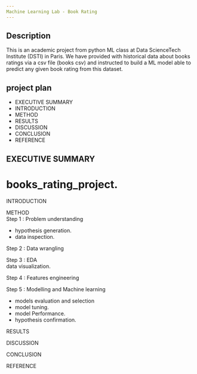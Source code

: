 ```yaml
---
Machine Learning Lab - Book Rating
---
```



## Description 
This is an academic project from python ML class at Data ScienceTech Institute (DSTI) in Paris. We have provided with historical data about books ratings via a csv file (books csv) and instructed to build a ML model able to predict any given book rating from this dataset. 

## project plan 

- EXECUTIVE SUMMARY
- INTRODUCTION
- METHOD
- RESULTS
- DISCUSSION
- CONCLUSION
- REFERENCE



## EXECUTIVE SUMMARY

# books_rating_project. 

INTRODUCTION  

METHOD  
Step 1 : Problem understanding   
- hypothesis generation.  
- data inspection.   

Step 2 : Data wrangling    

Step 3 : EDA   
data visualization.   

Step 4 : Features engineering   

Step 5 : Modelling and Machine learning     
- models evaluation and selection   
- model tuning. 
- model Performance.    
- hypothesis confirmation.   

RESULTS   

DISCUSSION  

CONCLUSION   

REFERENCE     
